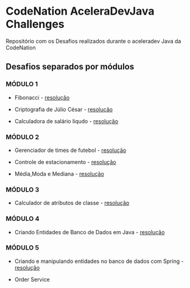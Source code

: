 # CodeNation AceleraDevJava Challenges

Repositório com os Desafios realizados durante o aceleradev Java da CodeNation

## Desafios separados por módulos

### MÓDULO 1

* Fibonacci - [resolução](https://github.com/Kamilahsantos/CodeNation-AceleraDevJava-Challenges/tree/master/java-0)

* Criptografia de Júlio César - [resolução](https://github.com/Kamilahsantos/CodeNation-AceleraDevJava-Challenges/tree/master/java-6)

* Calculadora de salário liqudo - [resolução](https://github.com/Kamilahsantos/CodeNation-AceleraDevJava-Challenges/tree/master/java-13)

### MÓDULO 2

* Gerenciador de times de futebol  - [resolução](https://github.com/Kamilahsantos/CodeNation-AceleraDevJava-Challenges/tree/master/java-1)

* Controle de estacionamento - [resolução](https://github.com/Kamilahsantos/CodeNation-AceleraDevJava-Challenges/tree/master/java-7)

* Média,Moda e Mediana - [resolução](https://github.com/Kamilahsantos/CodeNation-AceleraDevJava-Challenges/tree/master/java-14)

### MÓDULO 3

* Calculador de atributos de classe - [resolução](https://github.com/Kamilahsantos/CodeNation-AceleraDevJava-Challenges/tree/master/java-8)

### MÓDULO 4

* Criando Entidades de Banco de Dados em Java - [resolução](https://github.com/Kamilahsantos/CodeNation-AceleraDevJava-Challenges/tree/master/java-9)

### MÓDULO 5

* Criando e manipulando entidades no banco de dados com Spring - [resolução](https://github.com/Kamilahsantos/CodeNation-AceleraDevJava-Challenges/tree/master/java-10)

* Order Service
